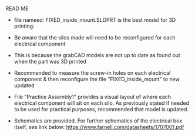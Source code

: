 READ ME

- file nameed: FIXED_inside_mount.SLDPRT is the best model for 3D printing:
- Be aware that the silos made will need to be reconfigured for each electrical component
- This is because the grabCAD models are not up to date as found out when the part was 3D printed
- Recommended to measure the screw-in holes on each electrical component & then reconfigure the file "FIXED_inside_mount" to new updated 

- File "Practice Assembly1" provides a visual layout of where each electrical component will sit on each silo. As previously stated if needed to be used for practical purposes, recommended that model is updated. 

- Schematics are provided. For further schematics of the electrical box itself, see link below: 
https://www.farnell.com/datasheets/1707001.pdf 